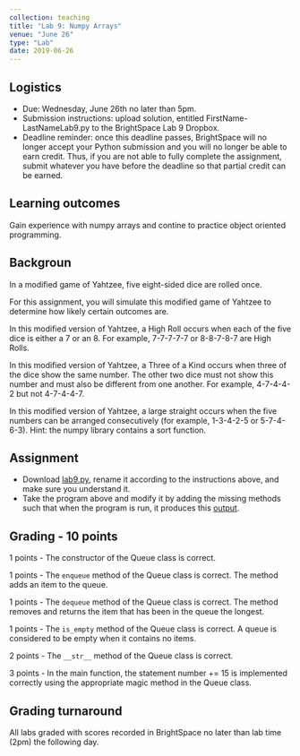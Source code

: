 ```yaml
---
collection: teaching
title: "Lab 9: Numpy Arrays"
venue: "June 26"
type: "Lab"
date: 2019-06-26
---
```


## Logistics
* Due: Wednesday, June 26th no later than 5pm.
* Submission instructions: upload solution,
entitled FirstName-LastNameLab9.py
to the BrightSpace Lab 9 Dropbox.
* Deadline reminder: once this deadline passes, BrightSpace will no longer accept your Python
submission and you will no longer be able to earn credit. Thus, if you are not able to fully
complete the assignment, submit whatever you have before the deadline so that partial credit can be earned.

## Learning outcomes
Gain experience with numpy arrays and contine to practice
object oriented programming.

## Backgroun
In a modified game of Yahtzee, five eight-sided dice are rolled once.

For this assignment, you will simulate this modified game of Yahtzee to
determine how likely certain outcomes are.

In this modified version of Yahtzee, a High Roll occurs when each of
the five dice is either a 7 or an 8. For example, 7-7-7-7-7 or 8-8-7-8-7
are High Rolls.

In this modified version of Yahtzee, a Three of a Kind occurs when
three of the dice show the same number. The other two dice must not
show this number and must also be different from one another.
For example, 4-7-4-4-2 but not 4-7-4-4-7.

In this modified version of Yahtzee, a large straight occurs when
the five numbers can be arranged consecutively (for example,
1-3-4-2-5 or 5-7-4-6-3). Hint: the numpy library contains a
sort function.

## Assignment
* Download [lab9.py](https://lgw2.github.io/teaching/csci127-summer-2019/labs/lab9.py),
rename it according to the instructions above, and make sure you
understand it.
* Take the program above and modify it by adding the missing methods
such that when the program is run, it produces this [output](https://lgw2.github.io/teaching/csci127-summer-2019/labs/lab9_output.txt).

## Grading - 10 points
1 points - The constructor of the Queue class is correct.

1 points - The `enqueue` method of the Queue class is correct. The method adds an item to the queue.

1 points - The `dequeue` method of the Queue class is correct. The method removes and returns the item that has been in the queue the longest.

1 points - The `is_empty` method of the Queue class is correct. A queue is considered to be empty when it contains no items.

2 points - The `__str__` method of the Queue class is correct.

3 points - In the main function, the statement number += 15 is implemented correctly using the appropriate magic method in the Queue class.

## Grading turnaround
All labs graded with scores recorded in BrightSpace no later than lab time (2pm) the following day.
